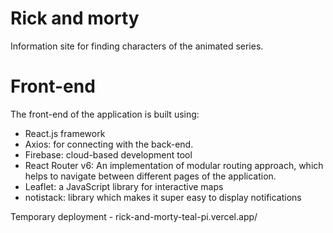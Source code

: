 # Rick and morty

Information site for finding characters of the animated series.

# Front-end 
The front-end of the application is built using:
- React.js framework
- Axios: for connecting with the back-end.
- Firebase: cloud-based development tool
- React Router v6: An implementation of modular routing approach, which helps to navigate between different pages of the application.
- Leaflet: a JavaScript library for interactive maps
- notistack: library which makes it super easy to display notifications 
  

Temporary deployment - rick-and-morty-teal-pi.vercel.app/

